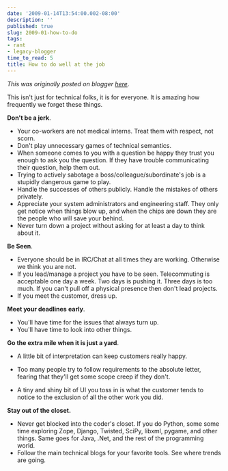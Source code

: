 ```yaml
---
date: '2009-01-14T13:54:00.002-08:00'
description: ''
published: true
slug: 2009-01-how-to-do
tags:
- rant
- legacy-blogger
time_to_read: 5
title: How to do well at the job
---
```


*This was originally posted on blogger [here](https://pydanny.blogspot.com/2009/01/how-to-do.html)*.

This isn't just for technical folks, it is for everyone. It is amazing how frequently we forget these things.

<span style="font-weight: bold;">Don't be a jerk</span>.


- Your co-workers are not medical interns. Treat them with respect, not scorn.
- Don't play unnecessary games of technical semantics.
- When someone comes to you with a question be happy they trust you enough to ask you the question. If they have trouble communicating their question, help them out.
- Trying to actively sabotage a boss/colleague/subordinate's job is a stupidly dangerous game to play.
- Handle the successes of others publicly. Handle the mistakes of others privately.
- Appreciate your system administrators and engineering staff. They only get notice when things blow up, and when the chips are down they are the people who will save your behind.
- Never turn down a project without asking for at least a day to think about it.

<span style="font-weight: bold;">Be Seen</span>.


- Everyone should be in IRC/Chat at all times they are working. Otherwise we think you are not.
- If you lead/manage a project you have to be seen. Telecommuting is acceptable one day a week. Two days is pushing it. Three days is too much. If you can't pull off a physical presence then don't lead projects.
- If you meet the customer, dress up.

<span style="font-weight: bold;">Meet your deadlines</span> <span style="font-weight: bold;">early</span>.


- You'll have time for the issues that always turn up.
- You'll have time to look into other things.

<span style="font-weight: bold;">Go the extra mile when it is just a yard</span>.


- A little bit of interpretation can keep customers really happy.

- Too many people try to follow requirements to the absolute letter, fearing that they'll get some scope creep if they don't.
- A tiny and shiny bit of UI you toss in is what the customer tends to notice  to the exclusion of all the other work you did.

<span style="font-weight: bold;">Stay out of the closet.</span>


- Never get blocked into the coder's closet. If you do Python, some some time exploring Zope, Django, Twisted, SciPy, libxml, pygame, and other things. Same goes for Java, .Net, and the rest of the programming world.
- Follow the main technical blogs for your favorite tools. See where trends are going.

